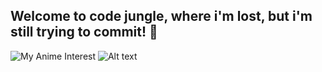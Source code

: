 ## Welcome to code jungle, where i'm lost, but i'm still trying to commit! 👋
![My Anime Interest](https://i.pinimg.com/originals/10/d8/ba/10d8ba6db5fbe73ef31375870b481e16.gif)
![Alt text](https://spotify-recently-played-readme.vercel.app/api?user=inoz9pc3jmz6hxgovc7dzrq20&count={4})
